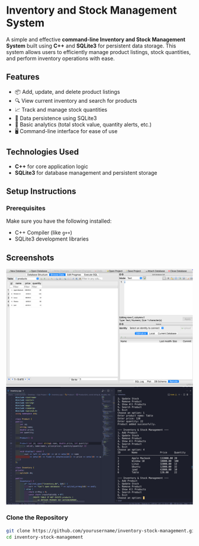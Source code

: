 # Inventory and Stock Management System

A simple and effective **command-line Inventory and Stock Management System** built using **C++** and **SQLite3** for persistent data storage. This system allows users to efficiently manage product listings, stock quantities, and perform inventory operations with ease.

## Features

- 📦 Add, update, and delete product listings
- 🔍 View current inventory and search for products
- 📈 Track and manage stock quantities
- 💾 Data persistence using SQLite3
- 🧮 Basic analytics (total stock value, quantity alerts, etc.)
- 🖥️ Command-line interface for ease of use

## Technologies Used

- **C++** for core application logic
- **SQLite3** for database management and persistent storage

## Setup Instructions

### Prerequisites

Make sure you have the following installed:

- C++ Compiler (like `g++`)
- SQLite3 development libraries


## Screenshots

![Inventory CLI Screenshot](screenshot.png)
![Inventory CLI Screenshot](screenshot2.png)

### Clone the Repository

```bash
git clone https://github.com/yourusername/inventory-stock-management.git
cd inventory-stock-management



